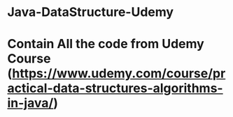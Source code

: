 # Java-DataStructure-Udemy
# Contain All the code from Udemy Course (https://www.udemy.com/course/practical-data-structures-algorithms-in-java/)
